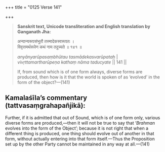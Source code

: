 +++
title = "0125 Verse 141"

+++
> **Sanskrit text, Unicode transliteration and English translation by Ganganath Jha:** 
>
> अन्यान्यरूपसंभूतौ तस्मादेकस्वरूपतः ।  
> विवृत्तमर्थरूपेण कथं नाम तदुच्यते ॥ १४१ ॥ 
>
> *anyānyarūpasaṃbhūtau tasmādekasvarūpataḥ* \|  
> *vivṛttamartharūpeṇa kathaṃ nāma taducyate* \|\| 141 \|\| 
>
> If, from sound which is of one form always, diverse forms are produced, then how is it that the world is spoken of as ‘evolved’ in the form of the object?—(141)



## Kamalaśīla’s commentary (tattvasaṃgrahapañjikā):

Further, if it is admitted that out of Sound, which is of one form only, various diverse forms are produced,—then it will not be true to say that ‘*Brahman* evolves into the form of the Object’; because it is not right that when a different thing is produced, one thing should evolve out of another in that form, without actually entering into that form itself.—Thus the Proposition set up by the other Party cannot be maintained in any way at all.—(141)


